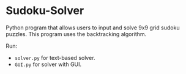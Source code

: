 # Sudoku-Solver
Python program that allows users to input and solve 9x9 grid sudoku puzzles. This program uses the backtracking algorithm. 

Run:
* `solver.py` for text-based solver.
* `GUI.py` for solver with GUI.
